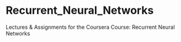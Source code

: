 # Recurrent_Neural_Networks
Lectures &amp; Assignments for the Coursera Course: Recurrent Neural Networks
